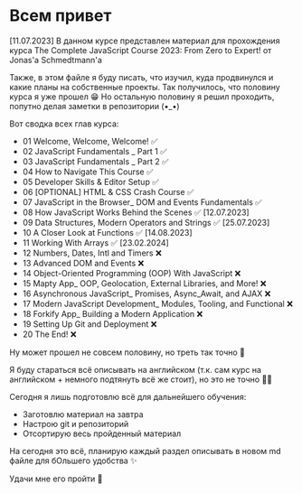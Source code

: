# Всем привет

[11.07.2023] В данном курсе представлен материал для прохождения курса The Complete JavaScript Course 2023: From Zero to Expert! от Jonas'a Schmedtmann'a

Также, в этом файле я буду писать, что изучил, куда продвинулся и какие планы на собственные проекты. Так получилось, что половину курса я уже прошел 😁 Но остальную половину я решил проходить, попутно делая заметки в репозитории (•\_•)

Вот сводка всех глав курса:

- 01 Welcome, Welcome, Welcome! ✅
- 02 JavaScript Fundamentals \_ Part 1 ✅
- 03 JavaScript Fundamentals \_ Part 2 ✅
- 04 How to Navigate This Course ✅
- 05 Developer Skills & Editor Setup ✅
- 06 [OPTIONAL] HTML & CSS Crash Course ✅
- 07 JavaScript in the Browser\_ DOM and Events Fundamentals ✅
- 08 How JavaScript Works Behind the Scenes ✅ [12.07.2023]
- 09 Data Structures, Modern Operators and Strings ✅ [25.07.2023]
- 10 A Closer Look at Functions ✅ [14.08.2023]
- 11 Working With Arrays ✅ [23.02.2024]
- 12 Numbers, Dates, Intl and Timers ❌
- 13 Advanced DOM and Events ❌
- 14 Object-Oriented Programming (OOP) With JavaScript ❌
- 15 Mapty App\_ OOP, Geolocation, External Libraries, and More! ❌
- 16 Asynchronous JavaScript\_ Promises, Async_Await, and AJAX ❌
- 17 Modern JavaScript Development\_ Modules, Tooling, and Functional ❌
- 18 Forkify App\_ Building a Modern Application ❌
- 19 Setting Up Git and Deployment ❌
- 20 The End! ❌

Ну может прошел не совсем половину, но треть так точно 👀

Я буду стараться всё описывать на английском (т.к. сам курс на английском + немного подтянуть всё же стоит), но это не точно 🐱‍👤

Сегодня я лишь подготовлю всё для дальнейшего обучения:

- Заготовлю материал на завтра
- Настрою git и репозиторий
- Отсортирую весь пройденный материал

На сегодня это всё, планирую каждый раздел описывать в новом md файле для бОльшего удобства ✨

Удачи мне его пройти 🏁
